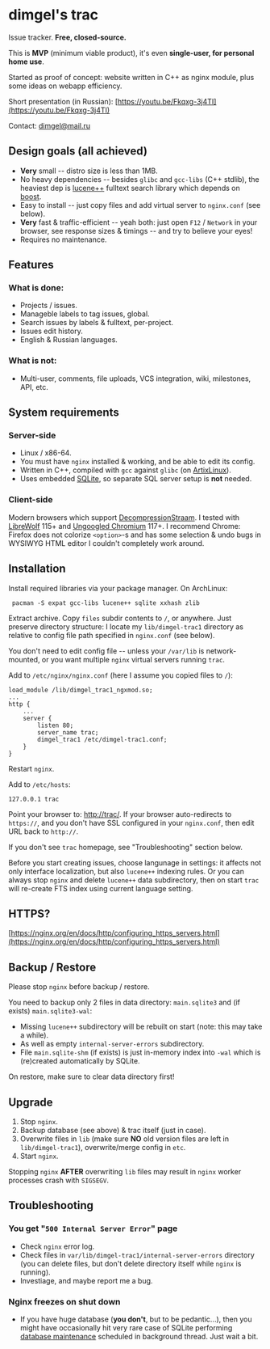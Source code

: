# dimgel's trac

Issue tracker. **Free, closed-source.**

This is **MVP** (minimum viable product), it's even **single-user, for personal home use**.

Started as proof of concept: website written in C++ as nginx module, plus some ideas on webapp efficiency.

Short presentation (in Russian): [https://youtu.be/Fkqxg-3j4TI](https://youtu.be/Fkqxg-3j4TI)

Contact: [dimgel@mail.ru](mailto:dimgel@mail.ru])

## Design goals (all achieved)

- **Very** small -- distro size is less than 1MB.
- No heavy dependencies -- besides `glibc` and `gcc-libs` (C++ stdlib), the heaviest dep is [lucene++](https://github.com/luceneplusplus/LucenePlusPlus) fulltext search library which depends on [boost](https://www.boost.org).
- Easy to install -- just copy files and add virtual server to `nginx.conf` (see below).
- **Very** fast & traffic-efficient -- yeah both: just open `F12` / `Network` in your browser, see response sizes & timings -- and try to believe your eyes!
- Requires no maintenance.

## Features

### What is done:

- Projects / issues.
- Manageble labels to tag issues, global.
- Search issues by labels & fulltext, per-project.
- Issues edit history.
- English & Russian languages.

### What is not:

- Multi-user, comments, file uploads, VCS integration, wiki, milestones, API, etc.

## System requirements

### Server-side

- Linux / x86-64.
- You must have `nginx` installed & working, and be able to edit its config.
- Written in C++, compiled with `gcc` against `glibc` (on [ArtixLinux](https://artixlinux.org/)).
- Uses embedded [SQLite](https://www.sqlite.org/), so separate SQL server setup is **not** needed.

### Client-side

Modern browsers which support [DecompressionStraam](https://caniuse.com/?search=DecompressionStream). I tested with [LibreWolf](https://librewolf.net/) 115+ and [Ungoogled Chromium](https://github.com/ungoogled-software/ungoogled-chromium) 117+. I recommend Chrome: Firefox does not colorize `<option>`-s and has some selection & undo bugs in WYSIWYG HTML editor I couldn't completely work around.


## Installation

Install required libraries via your package manager. On ArchLinux:

     pacman -S expat gcc-libs lucene++ sqlite xxhash zlib

Extract archive. Copy `files` subdir contents to `/`, or anywhere. Just preserve directory structure: I locate my `lib/dimgel-trac1` directory as relative to config file path specified in `nginx.conf` (see below).

You don't need to edit config file -- unless your `/var/lib` is network-mounted, or you want multiple `nginx` virtual servers running `trac`.

Add to `/etc/nginx/nginx.conf` (here I assume you copied files to `/`):

    load_module /lib/dimgel_trac1_ngxmod.so;
    ...
    http {
        ...
        server {
            listen 80;
            server_name trac;
            dimgel_trac1 /etc/dimgel-trac1.conf;
        }
    }

Restart `nginx`.

Add to `/etc/hosts`:

    127.0.0.1 trac

Point your browser to: [http://trac/](http://trac/). If your browser auto-redirects to `https://`, and you don't have SSL configured in your `nginx.conf`, then edit URL back to `http://`.

If you don't see `trac` homepage, see "Troubleshooting" section below.

Before you start creating issues, choose langunage in settings: it affects not only interface localization, but also `lucene++` indexing rules. Or you can always stop `nginx` and delete `lucene++` data subdirectory, then on start `trac` will re-create FTS index using current language setting.


## HTTPS?

[https://nginx.org/en/docs/http/configuring_https_servers.html](https://nginx.org/en/docs/http/configuring_https_servers.html)


## Backup / Restore

Please stop `nginx` before backup / restore.

You need to backup only 2 files in data directory: `main.sqlite3` and (if exists) `main.sqlite3-wal`:

- Missing `lucene++` subdirectory will be rebuilt on start (note: this may take a while).
- As well as empty `internal-server-errors` subdirectory.
- File `main.sqlite-shm` (if exists) is just in-memory index into `-wal` which is (re)created automatically by SQLite.

On restore, make sure to clear data directory first!

## Upgrade

1. Stop `nginx`.
2. Backup database (see above) & trac itself (just in case).
3. Overwrite files in `lib` (make sure **NO** old version files are left in `lib/dimgel-trac1`), overwrite/merge config in `etc`.
4. Start `nginx`.

Stopping `nginx` **AFTER** overwriting `lib` files may result in `nginx` worker processes crash with `SIGSEGV`.


## Troubleshooting

### You get "`500 Internal Server Error`" page

- Check `nginx` error log.
- Check files in `var/lib/dimgel-trac1/internal-server-errors` directory (you can delete files, but don't delete directory itself while `nginx` is running).
- Investiage, and maybe report me a bug.

### Nginx freezes on shut down

- If you have huge database (**you don't**, but to be pedantic...), then you might have occasionally hit very rare case of SQLite performing [database maintenance](https://www.sqlite.org/pragma.html#pragma_optimize) scheduled in background thread. Just wait a bit.
